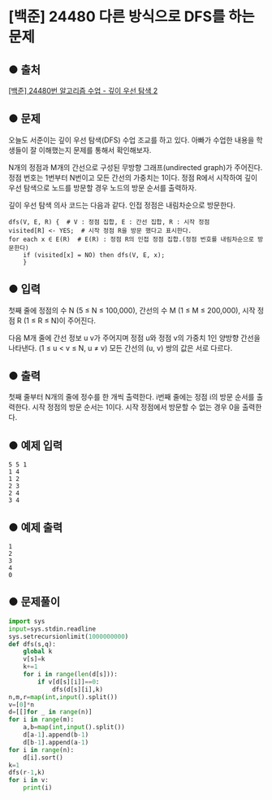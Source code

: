 # [백준] 24480 다른 방식으로 DFS를 하는 문제

## ● 출처
[[백준] 24480번 알고리즘 수업 - 깊이 우선 탐색 2](https://www.acmicpc.net/problem/24480)  

## ● 문제
오늘도 서준이는 깊이 우선 탐색(DFS) 수업 조교를 하고 있다. 아빠가 수업한 내용을 학생들이 잘 이해했는지 문제를 통해서 확인해보자.

N개의 정점과 M개의 간선으로 구성된 무방향 그래프(undirected graph)가 주어진다. 정점 번호는 1번부터 N번이고 모든 간선의 가중치는 1이다. 정점 R에서 시작하여 깊이 우선 탐색으로 노드를 방문할 경우 노드의 방문 순서를 출력하자.

깊이 우선 탐색 의사 코드는 다음과 같다. 인접 정점은 내림차순으로 방문한다.

    dfs(V, E, R) {  # V : 정점 집합, E : 간선 집합, R : 시작 정점
    visited[R] <- YES;  # 시작 정점 R을 방문 했다고 표시한다.
    for each x ∈ E(R)  # E(R) : 정점 R의 인접 정점 집합.(정점 번호를 내림차순으로 방문한다)
        if (visited[x] = NO) then dfs(V, E, x);
        }

## ● 입력
첫째 줄에 정점의 수 N (5 ≤ N ≤ 100,000), 간선의 수 M (1 ≤ M ≤ 200,000), 시작 정점 R (1 ≤ R ≤ N)이 주어진다.

다음 M개 줄에 간선 정보 u v가 주어지며 정점 u와 정점 v의 가중치 1인 양방향 간선을 나타낸다. (1 ≤ u < v ≤ N, u ≠ v) 모든 간선의 (u, v) 쌍의 값은 서로 다르다.

## ● 출력
첫째 줄부터 N개의 줄에 정수를 한 개씩 출력한다. i번째 줄에는 정점 i의 방문 순서를 출력한다. 시작 정점의 방문 순서는 1이다. 시작 정점에서 방문할 수 없는 경우 0을 출력한다.

## ● 예제 입력
```
5 5 1
1 4
1 2
2 3
2 4
3 4
```

## ● 예제 출력
```
1
2
3
4
0
```

## ● 문제풀이
```python
import sys
input=sys.stdin.readline
sys.setrecursionlimit(1000000000)
def dfs(s,q):
    global k
    v[s]=k
    k+=1
    for i in range(len(d[s])):
        if v[d[s][i]]==0:
            dfs(d[s][i],k)
n,m,r=map(int,input().split())
v=[0]*n
d=[[]for _ in range(n)]
for i in range(m):
    a,b=map(int,input().split())
    d[a-1].append(b-1)
    d[b-1].append(a-1)
for i in range(n):
    d[i].sort()
k=1
dfs(r-1,k)
for i in v:
    print(i)
```

